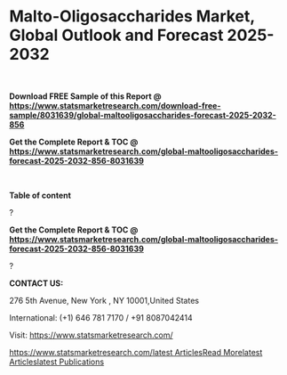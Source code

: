 <h1>Malto-Oligosaccharides Market, Global Outlook and Forecast 2025-2032</h1><br/><p><strong>Download FREE Sample of this Report @ <a href="https://www.statsmarketresearch.com/download-free-sample/8031639/global-maltooligosaccharides-forecast-2025-2032-856">https://www.statsmarketresearch.com/download-free-sample/8031639/global-maltooligosaccharides-forecast-2025-2032-856</a></strong></p>
 
 
 
 <div><b>Get the Complete Report & TOC @ <a href="https://www.statsmarketresearch.com/global-maltooligosaccharides-forecast-2025-2032-856-8031639">https://www.statsmarketresearch.com/global-maltooligosaccharides-forecast-2025-2032-856-8031639</a></b></div>
 
 
 
 <p><br />
 
 <b>Table of content</b></p>
 
 
 
 <p>? </p>
 
 
 
 <div><b>Get the Complete Report & TOC @ <a href="https://www.statsmarketresearch.com/global-maltooligosaccharides-forecast-2025-2032-856-8031639">https://www.statsmarketresearch.com/global-maltooligosaccharides-forecast-2025-2032-856-8031639</a></b></div>
 
 
 
 <p>? </p>
 
 
 
 <p><b>CONTACT US:</b><br />
 
 276 5th Avenue, New York , NY 10001,United States<br />
 
 International: (+1) 646 781 7170 / +91 8087042414<br />
 
 Visit: <a href="https://www.statsmarketresearch.com/">https://www.statsmarketresearch.com/</a><br />
 
 <a href="https://gyeongbokgung.com">https://www.statsmarketresearch.com/</a><a href="https://hallyeomaritime.com">latest Articles</a><a href="https://jingwansa.com">Read More</a><a href="https://nguoiviet.jp/">latest Articles</a><a href="https://www.intelmarketresearch.com/">latest Publications</a></p>